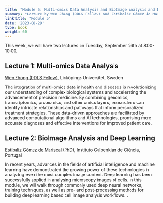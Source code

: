 ```yaml
---
title: "Module 5: Multi-omics Data Analysis and BioImage Analysis and Deep Learning"
summary: "Lecture by Wen Zhong (DDLS Fellow) and Estibaliz Gómez de Mariscal (PhD)"
linkTitle: "Module 5"
date: '2023-08-29'
type: book
weight: 60
---
```


This week, we will have two lectures on Tuesday, September 26th at 8:00-10:00.

## Lecture 1: Multi-omics Data Analysis

[Wen Zhong (DDLS Fellow)](https://www.scilifelab.se/researchers/wen-zhong/), Linköpings Universitet, Sweden

The integration of multi-omics data in health and diseases is revolutionizing our understanding of complex biological systems and accelerating the advancement of precision medicine. By combining genomics, transcriptomics, proteomics, and other omics layers, researchers can identify intricate relationships and pathways that inform personalized treatment strategies. These data-driven approaches are facilitated by advanced computational algorithms and AI technologies, promising more accurate diagnoses and effective interventions for improved patient care.

## Lecture 2: BioImage Analysis and Deep Learning

[Estibaliz Gómez de Mariscal (PhD)](https://esgomezm.github.io/), Instituto Gulbenkian de Ciência, Portugal

In recent years, advances in the fields of artificial intelligence and machine learning have demonstrated the growing power of these technologies in analyzing even the most complex image content. Deep learning has been successfully applied in analysing microscopy images of cells. In this module, we will walk through commonly used deep neural networks, training techniques, as well as pre- and post-processing methods for building deep learning based cell image analysis workflows.
.
